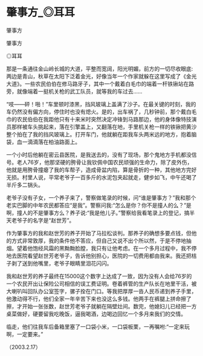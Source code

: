 # 肇事方_◎耳耳

肇事方

肇事方

◎耳耳

那是一条通往金山岭长城的大道，平整而宽阔，阳光明媚，前方的一切尽收眼底:两边是青山，秋草在太阳下泛着金光，好像当年一个作家就躲在这里写成了《金光大道》。一些农民伯伯在修马路牙子，其中一个戴着白毛巾的端着一杆铁锹站在路旁，就像端着一挺机关枪的武工队员，就等我的车过去……

“吱——砰！啪！”车里顿时漆黑，挡风玻璃上盖满了沙子。在最关键的时刻，我的车仍然没有偏方向，停住时也没有熄火。是的，出车祸了，几秒钟前，那个戴白毛巾的农民伯伯在我距他只有十来米时突然决定冲锋到马路那边，他的身体像特技演员那样被车头挑起来，落在引擎盖上，又翻落在地，手里机关枪一样的铁锹把黄沙整个拍在了我的挡风玻璃上。打开车门，他就躺在距我车头两米远的地方，抱着脑袋，血一滴滴落在柏油路面上。

一个小时后他躺在密云县医院，是我送去的，没有了现场，那个鬼地方手机都没信号。老人76岁，他那坚硬的胯骨让我钦佩中国农民顽强的生命力，除了皮外伤，他就是用胯骨撞瘪了我的车帮子，造成骨盆内陷，算是骨折的一种，其他地方完好无损。村里人说，平常老爷子一百多斤的水泥包夹起就走，健步如飞，中午还喝了半斤多二锅头。

老爷子没有子女，一个养子来了，警察做笔录的时候，问“谁是肇事方？”我和那个老实巴脚的中年农民都答应“是我”。警察问我:“怎么是你？你不是撞人的么？”是啊，撞人的不是肇事方么？养子说:“我是他儿子。”警察给我看笔录上的登记，搞半天老爷子的名字是“赵世芳”。

作为肇事方的我和赵世芳的养子开始了马拉松谈判。那养子的确想多要点钱，但他的方式非常敦厚，我的条件他不答应，但自己又说不出个所以然，于是不停地抽烟。望着他饱经风霜的黑黝黝脸膛，我只有让他考虑。在一个多月过程中，我不停地去医院看望赵世芳老爷子，告诉他别担心，医院的一切费用都由我来。我还把桔子剥了送到他嘴里，老爷子眼睛里泪花闪闪。

我和赵世芳的养子最终在15000这个数字上达成了一致，因为没有人会给76岁的一个农民开出让保险公司相信的误工费证明。卷着裤管的生产队长在地里干活，被大喇叭叫回队办公室签字，骡子拴在门口。等我把厚厚一沓人民币递到养子手里，他激动得不行，他们全家一年辛苦下来也没这么多钱。他两手在裤腿上拼命擦了擦，才开始一张张数，赵世芳老爷子就躺在隔壁灶间。数完，他媳妇儿已经把一方桌菜做好，硬要留我吃晚饭，逼我喝酒，边喝边回忆一个多月来我们的交情。

临走，他们往我车后备箱里塞了一口袋小米，一口袋板栗，一再嘱咐:“一定来玩啊，一定要来。”

（2003.2.17）